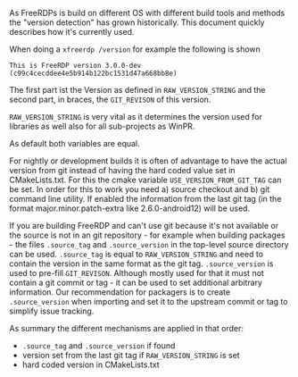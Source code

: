 As FreeRDPs is build on different OS with different build tools and methods the
"version detection" has grown historically.
This document quickly describes how it's currently used.

When doing a `xfreerdp /version` for example the following is shown

`This is FreeRDP version 3.0.0-dev (c99c4cecddee4e5b914b122bc1531d47a668bb8e)`

The first part ist the Version as defined in `RAW_VERSION_STRING` and the second part, in braces,
the `GIT_REVISON` of this version.

`RAW_VERSION_STRING` is very vital as it determines the version used for libraries as well also for
all sub-projects as WinPR.

As default both variables are equal.

For nightly or development builds it is often of advantage to have the actual version from git
instead of having the hard coded value set in CMakeLists.txt. For this the cmake variable `USE_VERSION_FROM_GIT_TAG`
can be set. In order for this to work you need a) source checkout and b) git command line utility.
If enabled the information from the last git tag (in the format major.minor.patch-extra like
2.6.0-android12) will be used.

If you are building FreeRDP and can't use git because it's not available or the source is not in an
git repository - for example when building packages - the files `.source_tag` and  `.source_version`
in the top-level source directory can be used. `.source_tag` is equal to `RAW_VERSION_STRING` and
need to contain the version in the same format as the git tag. `.source_version` is used to pre-fill
`GIT_REVISON`. Although mostly used for that it must not contain a git commit or tag - it can be
used to set additional arbitrary information. Our recommendation for packagers is to create
`.source_version` when importing and set it to the upstream commit or tag to simplify issue
tracking.

As summary the different mechanisms are applied in that order:
* `.source_tag` and  `.source_version` if found
* version set from the last git tag if `RAW_VERSION_STRING` is set
* hard coded version in CMakeLists.txt
